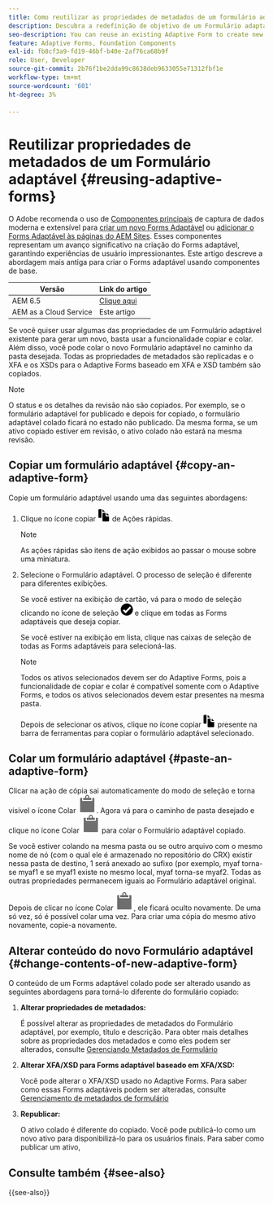 ```yaml
---
title: Como reutilizar as propriedades de metadados de um formulário adaptável?
description: Descubra a redefinição de objetivo de um Formulário adaptável existente para criar um novo.
seo-description: You can reuse an existing Adaptive Form to create new Adaptive Forms.
feature: Adaptive Forms, Foundation Components
exl-id: fb8cf3a9-fd19-46bf-b40e-2af76ca68b9f
role: User, Developer
source-git-commit: 2b76f1be2dda99c8638deb9633055e71312fbf1e
workflow-type: tm+mt
source-wordcount: '601'
ht-degree: 3%

---
```


# Reutilizar propriedades de metadados de um Formulário adaptável {#reusing-adaptive-forms}

O <span class="preview"> Adobe recomenda o uso de [Componentes principais](https://experienceleague.adobe.com/docs/experience-manager-core-components/using/adaptive-forms/introduction.html?lang=pt-BR) de captura de dados moderna e extensível para [criar um novo Forms Adaptável](/help/forms/creating-adaptive-form-core-components.md) ou [adicionar o Forms Adaptável às páginas do AEM Sites](/help/forms/create-or-add-an-adaptive-form-to-aem-sites-page.md). Esses componentes representam um avanço significativo na criação do Forms adaptável, garantindo experiências de usuário impressionantes. Este artigo descreve a abordagem mais antiga para criar o Forms adaptável usando componentes de base. </span>


| Versão | Link do artigo |
| -------- | ---------------------------- |
| AEM 6.5 | [Clique aqui](https://experienceleague.adobe.com/docs/experience-manager-65/forms/adaptive-forms-basic-authoring/reusing-adaptive-forms.html) |
| AEM as a Cloud Service | Este artigo |

Se você quiser usar algumas das propriedades de um Formulário adaptável existente para gerar um novo, basta usar a funcionalidade copiar e colar. Além disso, você pode colar o novo Formulário adaptável no caminho da pasta desejada. Todas as propriedades de metadados são replicadas e o XFA e os XSDs para o Adaptive Forms baseado em XFA e XSD também são copiados.

>[!NOTE]
>
>O status e os detalhes da revisão não são copiados. Por exemplo, se o formulário adaptável for publicado e depois for copiado, o formulário adaptável colado ficará no estado não publicado. Da mesma forma, se um ativo copiado estiver em revisão, o ativo colado não estará na mesma revisão.

## Copiar um formulário adaptável {#copy-an-adaptive-form}

Copie um formulário adaptável usando uma das seguintes abordagens:

1. Clique no ícone copiar ![aem6forms_copy](assets/aem6forms_copy.png) de Ações rápidas.

   >[!NOTE]
   >
   >As ações rápidas são itens de ação exibidos ao passar o mouse sobre uma miniatura.

1. Selecione o Formulário adaptável. O processo de seleção é diferente para diferentes exibições.

   Se você estiver na exibição de cartão, vá para o modo de seleção clicando no ícone de seleção ![aem6forms_check-circle](assets/aem6forms_check-circle.png) e clique em todas as Forms adaptáveis que deseja copiar.

   Se você estiver na exibição em lista, clique nas caixas de seleção de todas as Forms adaptáveis para selecioná-las.

   >[!NOTE]
   >
   >Todos os ativos selecionados devem ser do Adaptive Forms, pois a funcionalidade de copiar e colar é compatível somente com o Adaptive Forms, e todos os ativos selecionados devem estar presentes na mesma pasta.

   Depois de selecionar os ativos, clique no ícone copiar ![aem6forms_copy](assets/aem6forms_copy.png) presente na barra de ferramentas para copiar o formulário adaptável selecionado.

## Colar um formulário adaptável {#paste-an-adaptive-form}

Clicar na ação de cópia sai automaticamente do modo de seleção e torna visível o ícone Colar ![Colar](assets/Smock_Paste_18_N.svg). Agora vá para o caminho de pasta desejado e clique no ícone Colar ![Colar](assets/Smock_Paste_18_N.svg) para colar o Formulário adaptável copiado.

Se você estiver colando na mesma pasta ou se outro arquivo com o mesmo nome de nó (com o qual ele é armazenado no repositório do CRX) existir nessa pasta de destino, 1 será anexado ao sufixo (por exemplo, myaf torna-se myaf1 e se myaf1 existe no mesmo local, myaf torna-se myaf2. Todas as outras propriedades permanecem iguais ao Formulário adaptável original.

Depois de clicar no ícone Colar ![Colar](assets/Smock_Paste_18_N.svg), ele ficará oculto novamente. De uma só vez, só é possível colar uma vez. Para criar uma cópia do mesmo ativo novamente, copie-a novamente.

## Alterar conteúdo do novo Formulário adaptável {#change-contents-of-new-adaptive-form}

O conteúdo de um Forms adaptável colado pode ser alterado usando as seguintes abordagens para torná-lo diferente do formulário copiado:

1. **Alterar propriedades de metadados:**

   É possível alterar as propriedades de metadados do Formulário adaptável, por exemplo, título e descrição. Para obter mais detalhes sobre as propriedades dos metadados e como eles podem ser alterados, consulte [Gerenciando Metadados de Formulário](manage-form-metadata.md)

1. **Alterar XFA/XSD para Forms adaptável baseado em XFA/XSD:**

   Você pode alterar o XFA/XSD usado no Adaptive Forms. Para saber como essas Forms adaptáveis podem ser alteradas, consulte [Gerenciamento de metadados de formulário](manage-form-metadata.md)

1. **Republicar:**

   O ativo colado é diferente do copiado. Você pode publicá-lo como um novo ativo para disponibilizá-lo para os usuários finais. Para saber como publicar um ativo, <!-- see [Publishing and unpublishing forms](publishing-unpublishing-forms.md) -->


## Consulte também {#see-also}

{{see-also}}